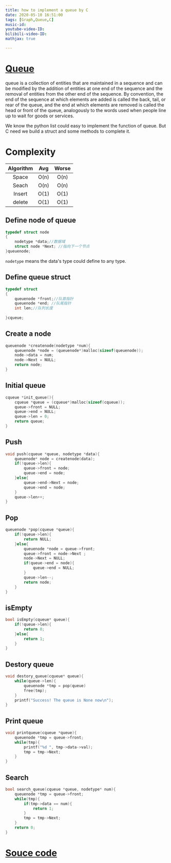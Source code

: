 ```yaml
---
title: how to implement a queue by C
date: 2020-05-10 16:51:00
tags: [Graph,Queue,C]
music-id: 
youtube-video-ID: 
bilibili-video-ID: 
mathjax: true

---
```


# [Queue](https://en.wikipedia.org/wiki/Queue_(abstract_data_type))
queue is a collection of entities that are maintained in a sequence and can be modified by the addition of entities at one end of the sequence and the removal of entities from the other end of the sequence. By convention, the end of the sequence at which elements are added is called the back, tail, or rear of the queue, and the end at which elements are removed is called the head or front of the queue, analogously to the words used when people line up to wait for goods or services.

We know the python list could easy to implement the function of queue. But C need we build a struct and some methods to complete it.

# Complexity

|Algorithm| Avg |Worse|
|:---:|:---:|:---:|
|Space|		O(n)	|O(n)|
|Seach|		O(n)|	O(n)|
|Insert		|O(1)	|O(1)|
|delete 	|O(1)	|O(1)|

## Define node of queue

```c
typedef struct node
{
	nodetype *data;//数据域
	struct node *Next; //指向下一个节点
}queuenode;
```
`nodetype` means the data's type could define to any type.

## Define queue struct

```c 
typedef struct
{
	queuenode *front;//队首指针
	queuenode *end; //队尾指针
	int len;//队列长度
	
}cqueue;
```

## Create a node 

```c 
queuenode *createnode(nodetype *num){
	queuenode *node = (queuenode*)malloc(sizeof(queuenode));
	node->data = num;
	node->Next = NULL;
	return node;
}
```

## Initial queue 

```c 
cqueue *init_queue(){
	cqueue *queue = (cqueue*)malloc(sizeof(cqueue));
	queue->front = NULL;
	queue->end = NULL;
	queue->len = 0;
	return queue;
}
```

## Push 

```c 
void push(cqueue *queue, nodetype *data){
	queuenode* node = createnode(data);
	if(!queue->len){
		queue->front = node;
		queue->end = node;
	}else{
		queue->end->Next = node;
		queue->end = node;
	}
	queue->len++;
}
```

## Pop

```c 
queuenode *pop(cqueue *queue){
	if(!queue->len){
		return NULL;
	}else{
		queuenode *node = queue->front;
		queue->front = node->Next ;
		node->Next = NULL;
		if(queue->end = node){
			queue->end = NULL;
		}
		queue->len--;
		return node;
	}
}
```

## isEmpty

```c 
bool isEmpty(cqueue* queue){
	if(!queue->len){
		return 0;
	}else{
		return 1;
	}
}
```

## Destory queue 

```c 
void destory_queue(cqueue* queue){
	while(queue->len){
		queuenode *tmp = pop(queue)
		free(tmp);
	}
	printf("Success! The queue is None now\n");
}
```

## Print queue 

```c 
void printqueue(cqueue *queue){
	queuenode *tmp = queue->front;
	while(tmp){
		printf("%d ", tmp->data->val);
		tmp = tmp->Next;
	}
}
```

## Search

```c 
bool search_queue(cqueue *queue, nodetype* num){
	queuenode *tmp = queue->front;
	while(tmp){
		if(tmp->data == num){
			return 1;
		}
		tmp = tmp->Next;
	}
	return 0;
}
```
# [Souce code](https://github.com/YoTro/CToryun/blob/master/Graph/queue.h)
